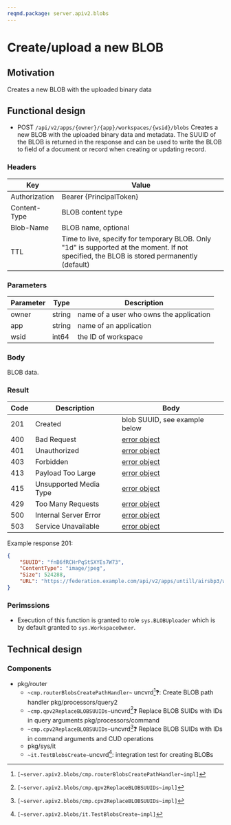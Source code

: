 ```yaml
---
reqmd.package: server.apiv2.blobs
---
```


# Create/upload a new BLOB

## Motivation

Creates a new BLOB with the uploaded binary data

## Functional design

- POST `/api/v2/apps/{owner}/{app}/workspaces/{wsid}/blobs`
Creates a new BLOB with the uploaded binary data and metadata. The SUUID of the BLOB is returned in the response and can be used to write the BLOB to field of a document or record when creating or updating record.

### Headers

| Key | Value |
| --- | --- |
| Authorization | Bearer {PrincipalToken} |
| Content-Type | BLOB content type |
| Blob-Name | BLOB name, optional |
| TTL | Time to live, specify for temporary BLOB. Only "1d" is supported at the moment. If not specified, the BLOB is stored permanently (default) |

### Parameters

| Parameter | Type | Description |
| --- | --- | --- |
| owner | string | name of a user who owns the application |
| app | string | name of an application |
| wsid | int64 | the ID of workspace |

### Body

BLOB data.

### Result

| Code | Description | Body |
| --- | --- | --- |
| 201 | Created | blob SUUID, see example below |
| 400 | Bad Request | [error object](errors.md) |
| 401 | Unauthorized | [error object](errors.md) |
| 403 | Forbidden | [error object](errors.md) |
| 413 | Payload Too Large | [error object](errors.md) |
| 415 | Unsupported Media Type | [error object](errors.md) |
| 429 | Too Many Requests | [error object](errors.md) |
| 500 | Internal Server Error | [error object](errors.md) |
| 503 | Service Unavailable | [error object](errors.md) |

Example response 201:

```json
{
    "SUUID": "fnB6fRCHrPqStSXYEs7W73", 
    "ContentType": "image/jpeg",
    "Size": 524288,  
    "URL": "https://federation.example.com/api/v2/apps/untill/airsbp3/workspaces/12344566789/blobs/1010231232123123"
}
```

### Perimssions

- Execution of this function is granted to role `sys.BLOBUploader` which is by default granted to `sys.WorkspaceOwner`.

## Technical design

### Components  

- pkg/router
  - `~cmp.routerBlobsCreatePathHandler~` uncvrd[^1]❓: Create BLOB path handler
pkg/processors/query2
  - `~cmp.qpv2ReplaceBLOBSUUIDs~`uncvrd[^3]❓ Replace BLOB SUIDs with IDs in query arguments
pkg/processors/command
  - `~cmp.cpv2ReplaceBLOBSUUIDs~`uncvrd[^4]❓ Replace BLOB SUIDs with IDs in command arguments and CUD operations
  - pkg/sys/it
  - `~it.TestBlobsCreate~`uncvrd[^2]: integration test for creating BLOBs  

[^1]: `[~server.apiv2.blobs/cmp.routerBlobsCreatePathHandler~impl]`
[^2]: `[~server.apiv2.blobs/it.TestBlobsCreate~impl]`
[^3]: `[~server.apiv2.blobs/cmp.qpv2ReplaceBLOBSUUIDs~impl]`
[^4]: `[~server.apiv2.blobs/cmp.cpv2ReplaceBLOBSUUIDs~impl]`
